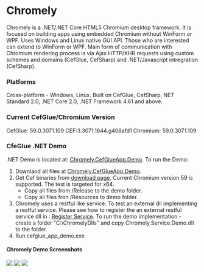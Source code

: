# Chromely
Chromely is a .NET/.NET Core HTML5 Chromium desktop framework. It is focused on building apps using embedded Chromium without WinForm or WPF. Uses Windows and Linux native GUI API. Those who are interested can extend to WinForm or WPF. Main form of communication with Chromium rendering process is via Ajax HTTP/XHR requests using custom schemes and domains (CefGlue, CefSharp) and .NET/Javascript intregration (CefSharp).

### Platforms
Cross-platform - Windows, Linux. Built on CefGlue, CefSharp, NET Standard 2.0, .NET Core 2.0, .NET Framework 4.61 and above.

### Current CefGlue/Chromium Version
CefGlue: 59.0.3071.109
CEF:3.3071.1644.g408afd1
Chromium: 59.0.3071.109

### CfeGlue .NET Demo
.NET Demo is located at: [Chromely.CefGlueApp.Demo](https://github.com/mattkol/Chromely/tree/master/ChromelySolution/Chromely.CefGlueApp.Demo).
To run the Demo:
1. Downlaod all files at [Chromely.CefGlueApp.Demo](https://github.com/mattkol/Chromely/tree/master/ChromelySolution/Chromely.CefGlueApp.Demo).
2. Get Cef binaries from [download page](http://opensource.spotify.com/cefbuilds/index.html). Current Chromium version 59 is supported. The test is targeted for x64.  
    * Copy all files from /Release to the demo folder.
    * Copy all files fron /Resources to demo folder.
3. Chromely uses a restful like service. To test an external dll implementing a restful service. Please see how to register the an external restful service dll in :  [Register Service](https://github.com/mattkol/Chromely/blob/master/ChromelySolution/Chromely.CefGlueApp.Demo/Program.cs). To run the demo implementation - create a folder "C:\ChromelyDlls" and copy Chromely.Service.Demo.dll to the folder.
4. Run cefglue_app_demo.exe

#### Chromely Demo Screenshots
![](https://github.com/mattkol/Chromely/blob/master/Screenshots/CefGlue/chromely_cefglue_index.png)
![](https://github.com/mattkol/Chromely/blob/master/Screenshots/CefGlue/chromely_cefglue_info.png)
![](https://github.com/mattkol/Chromely/blob/master/Screenshots/CefGlue/chromely_cefglue_restful.png)
